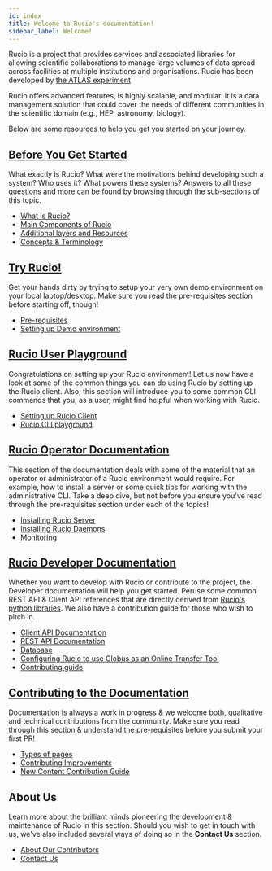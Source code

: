 ```yaml
---
id: index
title: Welcome to Rucio's documentation!
sidebar_label: Welcome!
---
```



Rucio is a project that provides services and associated libraries for allowing scientific
collaborations to manage large volumes of data spread across facilities at
multiple institutions and organisations. Rucio has been developed by
[the ATLAS experiment](https://atlas.cern/)

Rucio offers advanced features, is highly scalable, and modular. It is a data management
solution that could cover the needs of different communities in the scientific
domain (e.g., HEP, astronomy, biology).

Below are some resources to help you get you started on your journey. 

## [Before You Get Started](Before-you-get-started)

What exactly is Rucio? What were the motivations behind developing such a system? Who
uses it? What powers these systems? Answers to all these questions and more can be
found by browsing through the sub-sections of this topic.

- [What is Rucio?](What-is-rucio.md)
- [Main Components of Rucio](Main-components-of-rucio.md)
- [Additional layers and Resources](Additional-layers-&-Resources.md)
- [Concepts & Terminology](concepts.md)

## [Try Rucio!](Try-rucio.md)

Get your hands dirty by trying to setup your very own demo environment on your local
laptop/desktop. Make sure you read the pre-requisites section before starting off, though!

- [Pre-requisites](setting-up-demo)
- [Setting up Demo environment](setting-up-demo)

## [Rucio User Playground](Clients)

Congratulations on setting up your Rucio environment! Let us now have a look at some of
the common things you can do using Rucio by setting up the Rucio client. Also, this
section will introduce you to some common CLI commands that you, as a user, might find
helpful when working with Rucio.

- [Setting up Rucio Client](setting-up-rucio-client)
- [Rucio CLI playground](using-rucio-client)

## [Rucio Operator Documentation](operator)

This section of the documentation deals with some of the material that an operator or
administrator of a Rucio environment would require. For example, how to install a server
or some quick tips for working with the administrative CLI. Take a deep dive, but not
before you ensure you've read through the pre-requisites section under each of the topics!

- [Installing Rucio Server](installing-rucio-server)
- [Installing Rucio Daemons](installing-rucio-daemons)
- [Monitoring](Monitoring)

## [Rucio Developer Documentation](developer)

Whether you want to develop with Rucio or contribute to the project, the Developer
documentation will help you get started. Peruse some common REST API & Client API
references that are directly derived from [Rucio's python libraries](). We also
have a contribution guide for those who wish to pitch in.

- [Client API Documentation](rucio_client_api)
- [REST API Documentation](rucio_rest_api)
- [Database](database)
- [Configuring Rucio to use Globus as an Online Transfer Tool](configure-rucio-globus)
- [Contributing guide](contributing)

## [Contributing to the Documentation](Contributing)

Documentation is always a work in progress & we welcome both, qualitative and
technical contributions from the community. Make sure you read through this section 
& understand the pre-requisites before you submit your first PR!

- [Types of pages](page-types)
- [Contributing Improvements](contributing-improvements)
- [New Content Contribution Guide](new-content-contribution-guide)

## About Us

Learn more about the brilliant minds pioneering the development & maintenance 
of Rucio in this section. Should you wish to get in touch with us, we've also included
several ways of doing so in the **Contact Us** section.

- [About Our Contributors](about-our-contributors)
- [Contact Us](how-to-reach-us)
